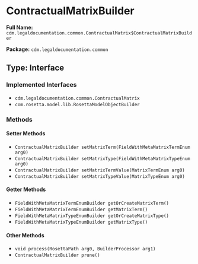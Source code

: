 # ContractualMatrixBuilder

**Full Name:** `cdm.legaldocumentation.common.ContractualMatrix$ContractualMatrixBuilder`

**Package:** `cdm.legaldocumentation.common`

## Type: Interface

### Implemented Interfaces

- `cdm.legaldocumentation.common.ContractualMatrix`
- `com.rosetta.model.lib.RosettaModelObjectBuilder`

### Methods

#### Setter Methods

- `ContractualMatrixBuilder setMatrixTerm(FieldWithMetaMatrixTermEnum arg0)`
- `ContractualMatrixBuilder setMatrixType(FieldWithMetaMatrixTypeEnum arg0)`
- `ContractualMatrixBuilder setMatrixTermValue(MatrixTermEnum arg0)`
- `ContractualMatrixBuilder setMatrixTypeValue(MatrixTypeEnum arg0)`

#### Getter Methods

- `FieldWithMetaMatrixTermEnumBuilder getOrCreateMatrixTerm()`
- `FieldWithMetaMatrixTermEnumBuilder getMatrixTerm()`
- `FieldWithMetaMatrixTypeEnumBuilder getOrCreateMatrixType()`
- `FieldWithMetaMatrixTypeEnumBuilder getMatrixType()`

#### Other Methods

- `void process(RosettaPath arg0, BuilderProcessor arg1)`
- `ContractualMatrixBuilder prune()`


